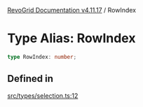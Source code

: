 [RevoGrid Documentation v4.11.17](README.md) / RowIndex

# Type Alias: RowIndex

```ts
type RowIndex: number;
```

## Defined in

[src/types/selection.ts:12](https://github.com/revolist/revogrid/blob/0844b37dbe4827c0b3ffa78b88f276b83e0fed00/src/types/selection.ts#L12)
